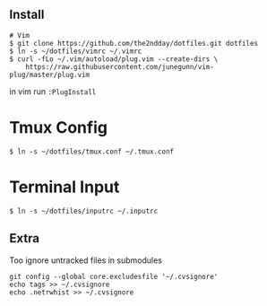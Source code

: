 ## Install
```
# Vim
$ git clone https://github.com/the2ndday/dotfiles.git dotfiles
$ ln -s ~/dotfiles/vimrc ~/.vimrc
$ curl -fLo ~/.vim/autoload/plug.vim --create-dirs \
    https://raw.githubusercontent.com/junegunn/vim-plug/master/plug.vim
```
in vim run `:PlugInstall`

# Tmux Config
`$ ln -s ~/dotfiles/tmux.conf ~/.tmux.conf`

# Terminal Input
`$ ln -s ~/dotfiles/inputrc ~/.inputrc`


## Extra
Too ignore untracked files in submodules
```
git config --global core.excludesfile '~/.cvsignore'
echo tags >> ~/.cvsignore
echo .netrwhist >> ~/.cvsignore
```
